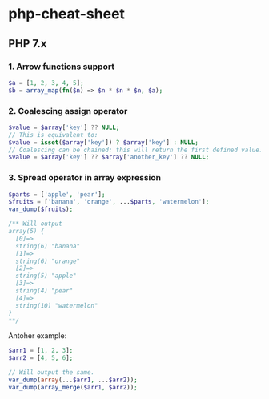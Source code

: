 # php-cheat-sheet

## PHP 7.x

### 1. Arrow functions support

```php
$a = [1, 2, 3, 4, 5];
$b = array_map(fn($n) => $n * $n * $n, $a);

``` 

### 2. Coalescing assign operator

```php
$value = $array['key'] ?? NULL;
// This is equivalent to:
$value = isset($array['key']) ? $array['key'] : NULL;
// Coalescing can be chained: this will return the first defined value.
$value = $array['key'] ?? $array['another_key'] ?? NULL;

``` 

### 3. Spread operator in array expression

```php
$parts = ['apple', 'pear'];
$fruits = ['banana', 'orange', ...$parts, 'watermelon'];
var_dump($fruits);

/** Will output
array(5) {
  [0]=>
  string(6) "banana"
  [1]=>
  string(6) "orange"
  [2]=>
  string(5) "apple"
  [3]=>
  string(4) "pear"
  [4]=>
  string(10) "watermelon"
}
**/

``` 
Antoher example:

```php
$arr1 = [1, 2, 3];
$arr2 = [4, 5, 6];

// Will output the same.
var_dump(array(...$arr1, ...$arr2));
var_dump(array_merge($arr1, $arr2));


``` 
